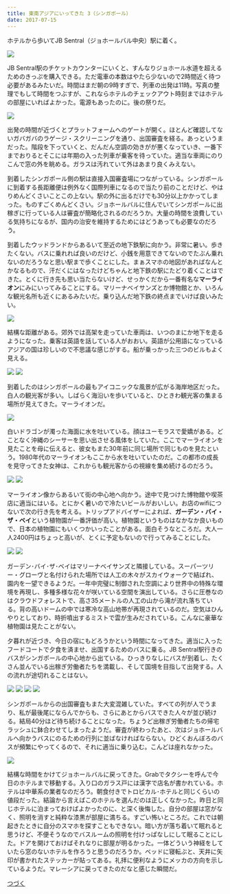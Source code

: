 ```yaml
---
title: 東南アジアにいってきた 3（シンガポール）
date: 2017-07-15
---
```


ホテルから歩いてJB Sentral（ジョホールバル中央）駅に着く。

![](https://img.xar.sh/35975827371_250649f641_h.jpg)

JB Sentral駅のチケットカウンターにいくと、すんなりジョホール水道を超えるためのきっぷを購入できる。ただ電車の本数はやたら少ないので2時間近く待つ必要があるみたいだ。時間はまだ朝の9時すぎで、列車の出発は11時。写真の整理でもして時間をつぶすが、これならホテルのチェックアウト時刻まではホテルの部屋にいればよかった。電源もあったのに。後の祭りだ。

![](https://img.xar.sh/35301127273_b05bc4f2a4_h.jpg)

出発の時間が近づくとプラットフォームへのゲートが開く。ほとんど確認してないガバガバのラゲージ・スクリーニングを通り、出国審査を経る。あっというまだった。階段を下っていくと、だんだん空調の効きがが悪くなっていき、一番下までおりるとそこには年期の入った列車が乗客を待っていた。適当な車両にのりこんで窓の外を眺める。ガラスは汚れていて外はあまり良くみえない。

到着したシンガポール側の駅は直接入国審査場につながっている。シンガポールに到着する長距離便は例外なく国際列車になるので当たり前のことだけど、やはりめんどくさいことこの上ない。駅の外に出るだけでも30分以上かかってしまった。ものすごくめんどくさい。ジョホールバルに住んでいてシンガポールに出稼ぎに行っている人は審査が簡略化されるのだろうか。大量の時間を浪費している気持ちになるが、国内の治安を維持するためにはどうあっても必要なのだろう。

到着したウッドランドからあるいて至近の地下鉄駅に向かう。非常に暑い。歩きたくない。バスに乗れれば良いのだけど、小銭を用意できてないのでたぶん乗れないのだろうなと思い駅まで歩くことにした。まぁスマホの地図があればなんとかなるもので、汗だくにはなったけどちゃんと地下鉄の駅にたどり着くことはできた。とくに行き先も思い当たらないけど、せっかくだから一番有名な**マーライオン**にみにいってみることにする。マリーナベイサンズとか博物館とか、いろんな観光名所も近くにあるみたいだ。乗り込んだ地下鉄の終点までいけば良いみたい。

![](https://img.xar.sh/35940362852_2c3325b0cf_h.jpg)

結構な距離がある。郊外では高架を走っていた車両は、いつのまにか地下を走るようになった。乗客は英語を話している人がおおい。英語が公用語になっているアジアの国は珍しいので不思議な感じがする。船が乗っかった三つのビルもよく見える。

![](https://img.xar.sh/35301142013_91a2d9c784_h.jpg)
![](https://img.xar.sh/35301158633_b5f06d207d_h.jpg)

到着したのはシンガポールの最もアイコニックな風景が広がる海岸地区だった。白人の観光客が多い。しばらく海沿いを歩いていると、ひときわ観光客の集まる場所が見えてきた。マーライオンだ。

![](https://img.xar.sh/35269129964_3467d75ef9_h.jpg)

白いドラゴンが濁った海面に水を吐いている。顔はユーモラスで愛嬌がある。どことなく沖縄のシーサーを思い出させる風体をしていた。ここでマーライオンを見たことを母に伝えると、彼女もまた30年前に同じ場所で同じものを見たという。1980年代のマーライオンもここから水を吐いていたのだ。この都市の成長を見守ってきた女神は、これからも観光客からの視線を集め続けるのだろう。

![](https://img.xar.sh/35975857291_ec22383736_h.jpg)
![](https://img.xar.sh/35301204533_5ad5a4350c_h.jpg)

マーライオン像からあるいて街の中心地へ向かう。途中で見つけた博物館や喫茶店に適当にはいる。とにかく暑いので冷たいビールがおいしい。お店のwifiにつないで次の行き先を考える。トリップアドバイザーによれば、**ガーデン・バイ・ザ・ベイ**という植物園が一番評価が高い。植物園というものはなかなか良いもので、日本の植物園にもいくつかいったことがある。面白そうなところだ。大人一人2400円はちょっと高いが、とくに予定もないので行ってみることにした。

![](https://img.xar.sh/35718798880_4c2315a5fc_b.jpg)
![](https://img.xar.sh/35975902331_6b2d93f16c_b.jpg)

ガーデン･バイ･ザ･ベイはマリーナベイサンズと隣接している。スーパーツリー・グローヴと名付けられた場所では人工の木々がスカイウォークで結ばれ、園内を一望できるようだ。一年中完璧に制御された空調により世界中の特殊な環境を再現し、多種多様な花々が咲いている空間を演出している。さらに圧巻なのはクラウドフォレストで、高さ35メートルの人工の山から滝が流れ落ちている。背の高いドームの中では寒冷な高山地帯が再現されているのだ。空気はひんやりとしており、時折噴出するミストで雲が生みだされている。こんなに豪華な植物園は見たことがない。

夕暮れが近づき、今日の宿にもどろうかという時間になってきた。適当に入ったフードコートで夕食を済ませ、出国するためのバスに乗る。JB Sentral駅行きのバスがシンガポールの中心地から出ている。ひっきりなしにバスが到着し、たくさん並んでいる出稼ぎ労働者たちを満載し、そして国境を目指して出発する。人の流れが途切れることはない。

![](https://img.xar.sh/37120414012_dd8f45e0a8_h.jpg)
![](https://img.xar.sh/35301213513_1dc009ca52_h.jpg)
![](https://img.xar.sh/35718833610_1d458eefe8_h.jpg)
![](https://img.xar.sh/35718832350_24c95be481_h.jpg)

シンガポールからの出国審査もまた大変混雑していた。すべての列が人でうまり、私が最後尾にならんでからも、さらにあとからバスできた人々が並び続ける。結局40分ほど待ち続けることになった。ちょうど出稼ぎ労働者たちの帰宅ラッシュに鉢合わせてしまったようだ。審査が終わったあと、次はジョホールバルへ向かうバスにのるための行列に並ばなければならない。ひどくおんぼろのバスが頻繁にやってくるので、それに適当に乗り込む。こんどは座れなかった。

![](https://img.xar.sh/36109534245_baf20ea10f_b.jpg)

結構な時間をかけてジョホールバルに戻ってきた。Grabでタクシーを呼んで今日のホテルまで移動する。入り口のガラス戸には漢字で店名が書かれている。ホテルは中華系の業者なのだろう。朝食付きでトロピカル･ホテルと同じくらいの値段だった。結論から言えばこのホテルを選んだのは正しくなかった。昨日と同じホテルに泊まっておけばよかったのに、と深く後悔した。自分の部屋は窓がなく、照明を消すと純粋な漆黒が部屋に満ちる。すごい怖いところだ。これでは朝起きたときに自分のスマホを探すこともできない。暗い方が落ち着いて眠れると思うけど、不便そうなのでバスルームの照明を付けっぱなしにして眠ることにした。ドアを開けておけばそれなりに部屋が明るかった。一体どういう神経をしていたら窓のないホテルを作ろうと思うのだろうか。ベッドに寝転ぶと、天井に矢印が書かれたステッカーが貼ってある。礼拝に便利なようにメッカの方向を示しているようだ。マレーシアに戻ってきたのだなと感じた瞬間だ。

[つづく](/post/1505642009/)
